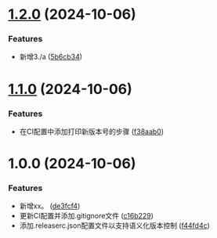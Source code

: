 # [1.2.0](https://github.com/yanhao98/semantic-release-action-test/compare/v1.1.0...v1.2.0) (2024-10-06)


### Features

* 新增3./a ([5b6cb34](https://github.com/yanhao98/semantic-release-action-test/commit/5b6cb3486f8f1ac8c40a8dd5026cf817ba623475))

# [1.1.0](https://github.com/yanhao98/semantic-release-action-test/compare/v1.0.0...v1.1.0) (2024-10-06)


### Features

* 在CI配置中添加打印新版本号的步骤 ([f38aab0](https://github.com/yanhao98/semantic-release-action-test/commit/f38aab0dc15674ac0c4e0e0c9e77de03c1b81297))

# 1.0.0 (2024-10-06)


### Features

* 新增xx。 ([de3fcf4](https://github.com/yanhao98/semantic-release-action-test/commit/de3fcf43e959db08bd12cd00317212a6c9d55708))
* 更新CI配置并添加.gitignore文件 ([c16b229](https://github.com/yanhao98/semantic-release-action-test/commit/c16b2293e823f2094fc15b58520dfe6773dfe173))
* 添加.releaserc.json配置文件以支持语义化版本控制 ([f44fd4c](https://github.com/yanhao98/semantic-release-action-test/commit/f44fd4c03ea4e63e228a0072bf3e94d7cea38f37))
